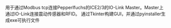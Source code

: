 用于通过Modbus tcp连接Pepperlfuchs的ICE2/3的IO-Link Master。Master上通过IO-Link连接震动传感器和RFID。
通过Tkinter构建GUI，并通过pyinstaller生成exe可执行文件
